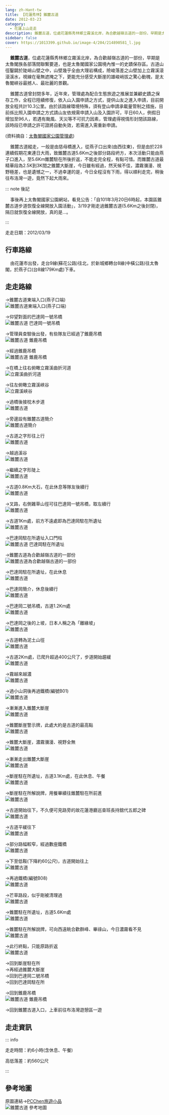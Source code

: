 ```yaml
---
lang: zh-Hant-tw
title: 【花蓮秀林】錐麓古道
date: 2012-03-23
category: 
  - 花蓮上山走走
description: 錐麓古道，位處花蓮縣秀林鄉立霧溪北岸，為合歡越嶺古道的一部份，早期是太魯閣族各部落間聯繫要道，也是太魯閣國家公園境內惟一的史蹟保存區。古道山徑鑿闢於陡峭山壁之中，山壁幾乎全由大理岩構成，險峻落差之山壁加上立霧溪滾滾溪水，視線在毫無遮掩之下，更能充分感受大斷崖的雄峻峭拔之驚心動魄，是太魯閣峽谷最撼人、最壯麗的景觀。
sidebar: false
cover: https://1013399.github.io/image-4/204/214890581_l.jpg
---
```


    **錐麓古道**，位處花蓮縣秀林鄉立霧溪北岸，為合歡越嶺古道的一部份，早期是太魯閣族各部落間聯繫要道，也是太魯閣國家公園境內惟一的史蹟保存區。古道山徑鑿闢於陡峭山壁之中，山壁幾乎全由大理岩構成，險峻落差之山壁加上立霧溪滾滾溪水，視線在毫無遮掩之下，更能充分感受大斷崖的雄峻峭拔之驚心動魄，是太魯閣峽谷最撼人、最壯麗的景觀。  

<!-- more -->

    錐麓古道曾封閉多年，近年來，管理處為配合生態旅遊之推展並兼顧史蹟之保存工作，全程已陸續修復，依入山入園申請之方式，提供山友之進入申請，目前開放全程共計10.3公里。由於該路線環境特殊，須有登山申請承載量管制之措施，目前係比照入園申請之方式請山友依規需申請入山及入園許可，平日60人，例假日增加至96人，若遇有颱風、天災等不可抗力因素，管理處得視情形封閉該路線，該時段已申請之許可證將自動失效，若需進入需重新申請。

(資料摘自：[太魯閣國家公園管理處](http://www.taroko.gov.tw/zhTW/Content.aspx?tm=1&mm=6&sm=1&page=2&id=19))  

    錐麓古道縱走，一般是由慈母橋進入，從燕子口出來(由西往東)，但是由於228連續假期花東連日大雨，致錐麓古道5.6Km之後部分路段坍方，本次活動只能由燕子口進入，至5.6Km錐麓駐在所後折返，不能走完全程，有點可惜。而錐麓古道最精華段為2.5K到3K間之錐麓大斷崖，今日雖有經過，然天候不佳，濃霧瀰漫、視野極差，也是遺憾之一，不過幸運的是，今日全程沒有下雨，得以順利走完，稍後往布洛灣一遊，竟然下起大雨來。

::: note 後記

    事後再上太魯閣國家公園網站，看見公告：「自101年3月20日6時起，本園區錐麓古道步道恢復全線開放入園活動」，3/19才剛走過錐麓古道(5.6Km之後封閉)，隔日就恢復全線開放，真的是...。

:::

走走日期：2012/03/19

## 行車路線
    由花蓮市出發，走台9線(蘇花公路)往北，於新城鄉轉台8線(中橫公路)往太魯閣，於燕子口(台8線179Km處)下車。

## 走走路線
→錐麓古道東端入口(燕子口端)  
![錐麓古道東端入口(燕子口端)](https://1013399.github.io/image-4/204/214890563_l.jpg)

→仰望對面的巴達岡一號吊橋  
![錐麓古道 巴達岡一號吊橋](https://1013399.github.io/image-4/204/214890548_l.jpg)

→管理員查驗後出發，有些隊友已經過了錐鹿吊橋  
![錐麓古道 錐鹿吊橋](https://1013399.github.io/image-4/204/214890559_l.jpg)

→經過錐鹿吊橋  
![錐麓古道 錐鹿吊橋](https://1013399.github.io/image-4/204/214890571_l.jpg)

→在橋上往右俯瞰立霧溪曲折河道  
![立霧溪曲折河道](https://1013399.github.io/image-4/204/214890576_l.jpg)

→往左俯瞰立霧溪峽谷  
![立霧溪峽谷](https://1013399.github.io/image-4/204/214890581_l.jpg)

→過橋後接枕木步道  
![錐麓古道](https://1013399.github.io/image-4/204/214890585_l.jpg)

→旁邊設有錐麓古道簡介  
![錐麓古道簡介](https://1013399.github.io/image-4/204/214890589_l.jpg)

→古道之字形往上行  
![錐麓古道](https://1013399.github.io/image-4/204/214890593_l.jpg)

→越過溪谷  
![錐麓古道](https://1013399.github.io/image-4/204/214890604_l.jpg)

→繼續之字形陡上  
![錐麓古道](https://1013399.github.io/image-4/204/214890610_l.jpg)

→古道0.8Km大石，在此休息等隊友後續行  
![錐麓古道](https://1013399.github.io/image-4/204/214890615_l.jpg)

→叉路，右側雜草山徑可往巴達岡一號吊橋，取左續行  
![錐麓古道](https://1013399.github.io/image-4/204/214890621_l.jpg)

→古道1Km處，前方不遠處即為巴達岡駐在所遺址  
![錐麓古道](https://1013399.github.io/image-4/204/214890625_l.jpg)

→巴達岡駐在所遺址入口門柱  
![錐麓古道 巴達岡駐在所遺址](https://1013399.github.io/image-4/204/214890630_l.jpg)

→錐麓古道為合歡越嶺古道的一部份  
![錐麓古道為合歡越嶺古道的一部份](https://1013399.github.io/image-4/204/214890717_l.jpg)

→巴達岡駐在所遺址，在此休息  
![錐麓古道](https://1013399.github.io/image-4/204/214890640_l.jpg)

→巴達岡簡介，休息後續行  
![錐麓古道](https://1013399.github.io/image-4/204/214890645_l.jpg)

→巴達岡二號吊橋，古道1.2Km處  
![錐麓古道](https://1013399.github.io/image-4/204/214890650_l.jpg)

→巴達岡之後的上坡，日本人稱之為「離緣坡」  
![錐麓古道](https://1013399.github.io/image-4/204/214890654_l.jpg)

→古道轉為泥土山徑  
![錐麓古道](https://1013399.github.io/image-4/204/214890658_l.jpg)

→古道2Km處，已爬升超過400公尺了，步道開始趨緩  
![錐麓古道](https://1013399.github.io/image-4/204/214890661_l.jpg)

→霧越來越濃  
![錐麓古道](https://1013399.github.io/image-4/204/214890663_l.jpg)

→過小山洞後再過鐵橋(編號B01)  
![錐麓古道](https://1013399.github.io/image-4/204/214890669_l.jpg)

→漸漸進入錐麓大斷崖  
![錐麓古道](https://1013399.github.io/image-4/204/214890670_l.jpg)

→錐麓斷崖警示牌，此處大約是古道的最高點  
![錐麓古道](https://1013399.github.io/image-4/204/214890674_l.jpg)

→錐麓大斷崖，濃霧瀰漫、視野全無  
![錐麓古道](https://1013399.github.io/image-4/204/214890676_l.jpg)

→漸漸走出錐麓大斷崖  
![錐麓古道](https://1013399.github.io/image-4/204/214890680_l.jpg)

→斷崖駐在所遺址，古道3.1Km處，在此休息、午餐  
![錐麓古道](https://1013399.github.io/image-4/204/214890687_l.jpg)

→斷崖駐在所解說牌，用餐畢續往錐麓駐在所前進  
![錐麓古道](https://1013399.github.io/image-4/204/214890713_l.jpg)

→古道開始往下，不久便可見路旁的故花蓮港廳巡查班長持舘代五郎之碑  
![錐麓古道](https://1013399.github.io/image-4/204/214890688_l.jpg)

→古道平緩往下  
![錐麓古道](https://1013399.github.io/image-4/204/214890690_l.jpg)

→部分路幅較窄，經過數座鐵橋  
![錐麓古道](https://1013399.github.io/image-4/204/214890693_l.jpg)

→下至低鞍(下降約60公尺)，古道開始往上  
![錐麓古道](https://1013399.github.io/image-4/204/214890696_l.jpg)

→再過鐵橋(編號B08)  
![錐麓古道](https://1013399.github.io/image-4/204/214890699_l.jpg)

→芒草路段，似乎剛被清理過  
![錐麓古道](https://1013399.github.io/image-4/204/214890701_l.jpg)

→錐麓駐在所遺址，古道5.6Km處  
![錐麓古道](https://1013399.github.io/image-4/204/214890703_l.jpg)

→錐麓駐在所解說牌，可向西遠眺合歡群峰、畢祿山，今日濃霧看不見  
![錐麓古道](https://1013399.github.io/image-4/204/214890708_l.jpg)

→此行終點，只能原路折返  
![錐麓古道](https://1013399.github.io/image-4/204/214890710_l.jpg)

→回到斷崖駐在所  
→再經過錐麓大斷崖  
→回到巴達岡二號吊橋  
→回到巴達岡駐在所

→回到錐鹿吊橋  
![錐麓古道 錐鹿吊橋](https://1013399.github.io/image-4/204/214890530_l.jpg)

→回到錐麓古道入口，上車前往布洛灣遊憩區一遊

## 走走資訊

::: info

走走時間：約6小時(含休息、午餐)

高低落差：約560公尺

:::

## 參考地圖
原圖連結→[PCChen旅遊小品](http://pcchen.com/html/R100421ZLTrail.html)  
![錐麓古道 參考地圖](https://1013399.github.io/image-4/204/214890740_l.jpg)